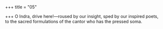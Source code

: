 +++
title = "05"

+++
O Indra, drive here!—roused by our insight, sped by our inspired poets, to the sacred formulations of the cantor who has the pressed soma.  